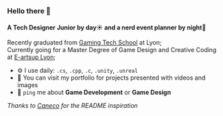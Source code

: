 ### Hello there 👋

#### **A Tech Designer Junior by day**☀️ **and a nerd event planner by night**🌙

Recently graduated from [Gaming Tech School](https://gamingcampus.fr/) at Lyon; <br>
Currently going for a Master Degree of Game Design and Creative Coding at [E-artsup Lyon](https://www.e-artsup.net/); <br>

- ⚙️ I use daily: `.cs`, `.cpp`, `.c`, `.unity`, `.unreal`
- 💅 You can visit my portfolio for projects presented with videos and images
- 💬 `ping` me about **Game Development** or **Game Design**

*Thanks to [Caneco](https://github.com/caneco) for the README inspiration*
